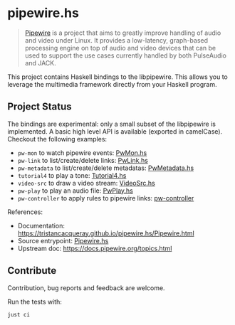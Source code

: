 # pipewire.hs

> [Pipewire](https://pipewire.org) is a project that aims to greatly improve handling of audio and video under Linux.
> It provides a low-latency, graph-based processing engine on top of audio and video devices that can be used to support the use cases currently handled by both PulseAudio and JACK.

This project contains Haskell bindings to the libpipewire.
This allows you to leverage the multimedia framework directly from your Haskell program.

## Project Status

The bindings are experimental: only a small subset of the libpipewire is implemented.
A basic high level API is available (exported in camelCase).
Checkout the following examples:

- `pw-mon` to watch pipewire events: [PwMon.hs](./pipewire/examples/PwMon.hs)
- `pw-link` to list/create/delete links: [PwLink.hs](./pipewire/examples/PwLink.hs)
- `pw-metadata` to list/create/delete metadatas: [PwMetadata.hs](./pipewire/examples/PwMetadata.hs)
- `tutorial4` to play a tone: [Tutorial4.hs](./pipewire/examples/Tutorial4.hs)
- `video-src` to draw a video stream: [VideoSrc.hs](./pipewire/examples/VideoSrc.hs)
- `pw-play` to play an audio file: [PwPlay.hs](./pipewire/examples/PwPlay.hs)
- `pw-controller` to apply rules to pipewire links: [pw-controller](./pw-controller)

References:

- Documentation: <https://tristancacqueray.github.io/pipewire.hs/Pipewire.html>
- Source entrypoint: [Pipewire.hs](./pipewire/src/Pipewire.hs)
- Upstream doc: <https://docs.pipewire.org/topics.html>


## Contribute

Contribution, bug reports and feedback are welcome.

Run the tests with:

```
just ci
```
